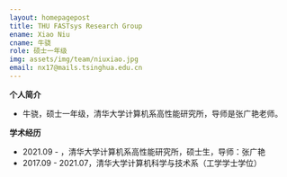 ```yaml
---
layout: homepagepost
title: THU FASTsys Research Group
ename: Xiao Niu
cname: 牛骁
role: 硕士一年级
img: assets/img/team/niuxiao.jpg
email: nx17@mails.tsinghua.edu.cn
---
```

**个人简介**
* 牛骁，硕士一年级，清华大学计算机系高性能研究所，导师是张广艳老师。

**学术经历**
* 2021.09 - ，清华大学计算机系高性能研究所，硕士生，导师：张广艳
* 2017.09 - 2021.07，清华大学计算机科学与技术系（工学学士学位）

